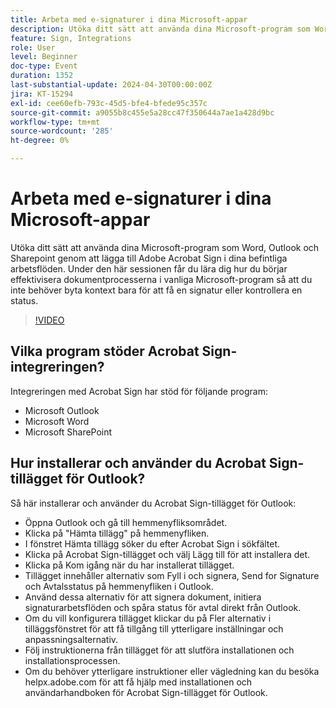 ```yaml
---
title: Arbeta med e-signaturer i dina Microsoft-appar
description: Utöka ditt sätt att använda dina Microsoft-program som Word, Outlook och Sharepoint genom att lägga till Adobe Acrobat Sign i dina befintliga arbetsflöden.
feature: Sign, Integrations
role: User
level: Beginner
doc-type: Event
duration: 1352
last-substantial-update: 2024-04-30T00:00:00Z
jira: KT-15294
exl-id: cee60efb-793c-45d5-bfe4-bfede95c357c
source-git-commit: a9055b8c455e5a28cc47f350644a7ae1a428d9bc
workflow-type: tm+mt
source-wordcount: '285'
ht-degree: 0%

---
```


# Arbeta med e-signaturer i dina Microsoft-appar

Utöka ditt sätt att använda dina Microsoft-program som Word, Outlook och Sharepoint genom att lägga till Adobe Acrobat Sign i dina befintliga arbetsflöden. Under den här sessionen får du lära dig hur du börjar effektivisera dokumentprocesserna i vanliga Microsoft-program så att du inte behöver byta kontext bara för att få en signatur eller kontrollera en status.

>[!VIDEO](https://video.tv.adobe.com/v/3455054/?learn=on&captions=swe)

## Vilka program stöder Acrobat Sign-integreringen?

Integreringen med Acrobat Sign har stöd för följande program:

* Microsoft Outlook
* Microsoft Word
* Microsoft SharePoint

## Hur installerar och använder du Acrobat Sign-tillägget för Outlook?

Så här installerar och använder du Acrobat Sign-tillägget för Outlook:

* Öppna Outlook och gå till hemmenyfliksområdet.
* Klicka på &quot;Hämta tillägg&quot; på hemmenyfliken.
* I fönstret Hämta tillägg söker du efter Acrobat Sign i sökfältet.
* Klicka på Acrobat Sign-tillägget och välj Lägg till för att installera det.
* Klicka på Kom igång när du har installerat tillägget.
* Tillägget innehåller alternativ som Fyll i och signera, Send for Signature och Avtalsstatus på hemmenyfliken i Outlook.
* Använd dessa alternativ för att signera dokument, initiera signaturarbetsflöden och spåra status för avtal direkt från Outlook.
* Om du vill konfigurera tillägget klickar du på Fler alternativ i tilläggsfönstret för att få tillgång till ytterligare inställningar och anpassningsalternativ.
* Följ instruktionerna från tillägget för att slutföra installationen och installationsprocessen.
* Om du behöver ytterligare instruktioner eller vägledning kan du besöka helpx.adobe.com för att få hjälp med installationen och användarhandboken för Acrobat Sign-tillägget för Outlook.
